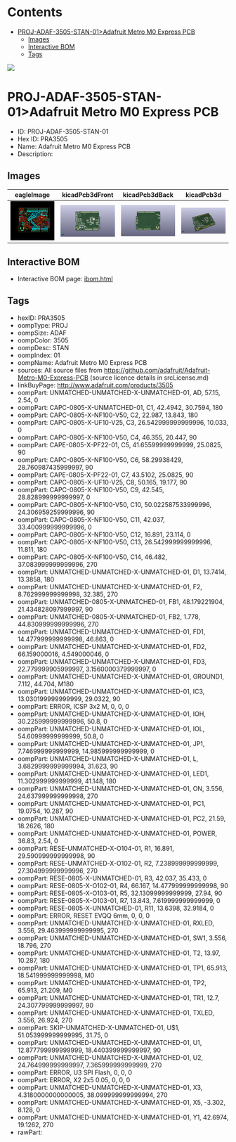 



Contents
========

* [PROJ-ADAF-3505-STAN-01>Adafruit Metro M0 Express PCB](#proj-adaf-3505-stan-01adafruit-metro-m0-express-pcb)
	* [Images](#images)
	* [Interactive BOM](#interactive-bom)
	* [Tags](#tags)
  
![][im]
# PROJ-ADAF-3505-STAN-01>Adafruit Metro M0 Express PCB

- ID: PROJ-ADAF-3505-STAN-01
- Hex ID: PRA3505
- Name: Adafruit Metro M0 Express PCB
- Description: 

## Images
  
  

|eagleImage|kicadPcb3dFront|kicadPcb3dBack|kicadPcb3d|
| :---: | :---: | :---: | :---: |
|[![eagleImage](eagleImage_140.png)](eagleImage_600.png)|[![kicadPcb3dFront](kicadPcb3dFront_140.png)](kicadPcb3dFront_600.png)|[![kicadPcb3dBack](kicadPcb3dBack_140.png)](kicadPcb3dBack_600.png)|[![kicadPcb3d](kicadPcb3d_140.png)](kicadPcb3d_600.png)|

## Interactive BOM

- Interactive BOM page: [ibom.html](kicad/bom/ibom.html)

## Tags

- hexID: PRA3505
- oompType: PROJ
- oompSize: ADAF
- oompColor: 3505
- oompDesc: STAN
- oompIndex: 01
- oompName: Adafruit Metro M0 Express PCB
- sources: All source files from https://github.com/adafruit/Adafruit-Metro-M0-Express-PCB (source licence details in srcLicense.md)
- linkBuyPage: http://www.adafruit.com/products/3505
- oompPart: UNMATCHED-UNMATCHED-X-UNMATCHED-01, AD, 57.15, 2.54, 0
- oompPart: CAPC-0805-X-UNMATCHED-01, C1, 42.4942, 30.7594, 180
- oompPart: CAPC-0805-X-NF100-V50, C2, 22.987, 13.843, 180
- oompPart: CAPC-0805-X-UF10-V25, C3, 26.542999999999996, 10.033, 0
- oompPart: CAPC-0805-X-NF100-V50, C4, 46.355, 20.447, 90
- oompPart: CAPE-0805-X-PF22-01, C5, 41.65599999999999, 25.0825, 90
- oompPart: CAPC-0805-X-NF100-V50, C6, 58.29938429, 28.760987435999997, 90
- oompPart: CAPE-0805-X-PF22-01, C7, 43.5102, 25.0825, 90
- oompPart: CAPC-0805-X-UF10-V25, C8, 50.165, 19.177, 90
- oompPart: CAPC-0805-X-NF100-V50, C9, 42.545, 28.828999999999997, 0
- oompPart: CAPC-0805-X-NF100-V50, C10, 50.022587533999996, 24.306959259999996, 90
- oompPart: CAPC-0805-X-NF100-V50, C11, 42.037, 33.400999999999996, 0
- oompPart: CAPC-0805-X-NF100-V50, C12, 16.891, 23.114, 0
- oompPart: CAPC-0805-X-NF100-V50, C13, 26.542999999999996, 11.811, 180
- oompPart: CAPC-0805-X-NF100-V50, C14, 46.482, 37.083999999999996, 270
- oompPart: UNMATCHED-UNMATCHED-X-UNMATCHED-01, D1, 13.7414, 13.3858, 180
- oompPart: UNMATCHED-UNMATCHED-X-UNMATCHED-01, F2, 8.762999999999998, 32.385, 270
- oompPart: UNMATCHED-0805-X-UNMATCHED-01, FB1, 48.179221904, 21.434828097999997, 90
- oompPart: UNMATCHED-0805-X-UNMATCHED-01, FB2, 1.778, 44.830999999999996, 270
- oompPart: UNMATCHED-UNMATCHED-X-UNMATCHED-01, FD1, 14.477999999999998, 46.863, 0
- oompPart: UNMATCHED-UNMATCHED-X-UNMATCHED-01, FD2, 66.159000016, 4.549000046, 0
- oompPart: UNMATCHED-UNMATCHED-X-UNMATCHED-01, FD3, 22.779999905999997, 3.1560000379999997, 0
- oompPart: UNMATCHED-UNMATCHED-X-UNMATCHED-01, GROUND1, 7.112, 44.704, M180
- oompPart: UNMATCHED-UNMATCHED-X-UNMATCHED-01, IC3, 13.030199999999999, 29.0322, 90
- oompPart: ERROR, ICSP 3x2 M, 0, 0, 0
- oompPart: UNMATCHED-UNMATCHED-X-UNMATCHED-01, IOH, 30.225999999999996, 50.8, 0
- oompPart: UNMATCHED-UNMATCHED-X-UNMATCHED-01, IOL, 54.60999999999999, 50.8, 0
- oompPart: UNMATCHED-UNMATCHED-X-UNMATCHED-01, JP1, 7.746999999999999, 14.985999999999999, 0
- oompPart: UNMATCHED-UNMATCHED-X-UNMATCHED-01, L, 3.6829999999999994, 31.623, 90
- oompPart: UNMATCHED-UNMATCHED-X-UNMATCHED-01, LED1, 11.302999999999999, 41.148, 180
- oompPart: UNMATCHED-UNMATCHED-X-UNMATCHED-01, ON, 3.556, 24.637999999999998, 270
- oompPart: UNMATCHED-UNMATCHED-X-UNMATCHED-01, PC1, 19.0754, 10.287, 90
- oompPart: UNMATCHED-UNMATCHED-X-UNMATCHED-01, PC2, 21.59, 18.2626, 180
- oompPart: UNMATCHED-UNMATCHED-X-UNMATCHED-01, POWER, 36.83, 2.54, 0
- oompPart: RESE-UNMATCHED-X-O104-01, R1, 16.891, 29.590999999999998, 90
- oompPart: RESE-UNMATCHED-X-O102-01, R2, 7.238999999999999, 27.304999999999996, 270
- oompPart: RESE-0805-X-UNMATCHED-01, R3, 42.037, 35.433, 0
- oompPart: RESE-0805-X-O102-01, R4, 66.167, 14.477999999999998, 90
- oompPart: RESE-0805-X-O103-01, R5, 32.13099999999999, 27.94, 90
- oompPart: RESE-0805-X-O103-01, R7, 13.843, 7.619999999999999, 0
- oompPart: RESE-0805-X-UNMATCHED-01, R11, 13.6398, 32.9184, 0
- oompPart: ERROR, RESET EVQQ 6mm, 0, 0, 0
- oompPart: UNMATCHED-UNMATCHED-X-UNMATCHED-01, RXLED, 3.556, 29.463999999999995, 270
- oompPart: UNMATCHED-UNMATCHED-X-UNMATCHED-01, SW1, 3.556, 18.796, 270
- oompPart: UNMATCHED-UNMATCHED-X-UNMATCHED-01, T2, 13.97, 10.287, 180
- oompPart: UNMATCHED-UNMATCHED-X-UNMATCHED-01, TP1, 65.913, 18.541999999999998, M0
- oompPart: UNMATCHED-UNMATCHED-X-UNMATCHED-01, TP2, 65.913, 21.209, M0
- oompPart: UNMATCHED-UNMATCHED-X-UNMATCHED-01, TR1, 12.7, 24.307799999999997, 90
- oompPart: UNMATCHED-UNMATCHED-X-UNMATCHED-01, TXLED, 3.556, 26.924, 270
- oompPart: SKIP-UNMATCHED-X-UNMATCHED-01, U$1, 51.053999999999995, 31.75, 0
- oompPart: UNMATCHED-UNMATCHED-X-UNMATCHED-01, U1, 12.877799999999999, 18.440399999999997, 90
- oompPart: UNMATCHED-UNMATCHED-X-UNMATCHED-01, U2, 24.764999999999997, 7.365999999999999, 270
- oompPart: ERROR, U3 SPI Flash, 0, 0, 0
- oompPart: ERROR, X2 2x5 0.05, 0, 0, 0
- oompPart: UNMATCHED-UNMATCHED-X-UNMATCHED-01, X3, 4.3180000000000005, 38.099999999999994, 270
- oompPart: UNMATCHED-UNMATCHED-X-UNMATCHED-01, X5, -3.302, 8.128, 0
- oompPart: UNMATCHED-UNMATCHED-X-UNMATCHED-01, Y1, 42.6974, 19.1262, 270
- rawPart: 



[im]: kicadPcb3d_450.png
